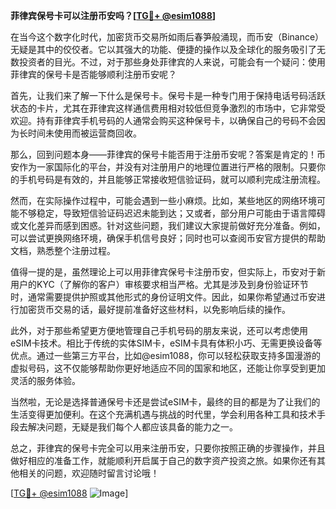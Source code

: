 **菲律宾保号卡可以注册币安吗？[[TG💪+ @esim1088](https://t.me/s/esim1088)]**

在当今这个数字化时代，加密货币交易所如雨后春笋般涌现，而币安（Binance）无疑是其中的佼佼者。它以其强大的功能、便捷的操作以及全球化的服务吸引了无数投资者的目光。不过，对于那些身处菲律宾的人来说，可能会有一个疑问：使用菲律宾的保号卡是否能够顺利注册币安呢？

首先，让我们来了解一下什么是保号卡。保号卡是一种专门用于保持电话号码活跃状态的卡片，尤其在菲律宾这样通信费用相对较低但竞争激烈的市场中，它非常受欢迎。持有菲律宾手机号码的人通常会购买这种保号卡，以确保自己的号码不会因为长时间未使用而被运营商回收。

那么，回到问题本身——菲律宾的保号卡能否用于注册币安呢？答案是肯定的！币安作为一家国际化的平台，并没有对注册用户的地理位置进行严格的限制。只要你的手机号码是有效的，并且能够正常接收短信验证码，就可以顺利完成注册流程。

然而，在实际操作过程中，可能会遇到一些小麻烦。比如，某些地区的网络环境可能不够稳定，导致短信验证码迟迟未能到达；又或者，部分用户可能由于语言障碍或文化差异而感到困惑。针对这些问题，我们建议大家提前做好充分准备。例如，可以尝试更换网络环境，确保手机信号良好；同时也可以查阅币安官方提供的帮助文档，熟悉整个注册过程。

值得一提的是，虽然理论上可以用菲律宾保号卡注册币安，但实际上，币安对于新用户的KYC（了解你的客户）审核要求相当严格。尤其是涉及到身份验证环节时，通常需要提供护照或其他形式的身份证明文件。因此，如果你希望通过币安进行加密货币交易的话，最好提前准备好这些材料，以免影响后续的操作。

此外，对于那些希望更方便地管理自己手机号码的朋友来说，还可以考虑使用eSIM卡技术。相比于传统的实体SIM卡，eSIM卡具有体积小巧、无需更换设备等优点。通过一些第三方平台，比如@esim1088，你可以轻松获取支持多国漫游的虚拟号码，这不仅能够帮助你更好地适应不同的国家和地区，还能让你享受到更加灵活的服务体验。

当然啦，无论是选择普通保号卡还是尝试eSIM卡，最终的目的都是为了让我们的生活变得更加便利。在这个充满机遇与挑战的时代里，学会利用各种工具和技术手段去解决问题，无疑是我们每个人都应该具备的能力之一。

总之，菲律宾的保号卡完全可以用来注册币安，只要你按照正确的步骤操作，并且做好相应的准备工作，就能顺利开启属于自己的数字资产投资之旅。如果你还有其他相关的问题，欢迎随时留言讨论哦！

[[TG💪+ @esim1088](https://t.me/s/esim1088) ![Image](https://i.postimg.cc/4NQfJmqS/Snipaste-2025-05-13-00-14-12.png)]